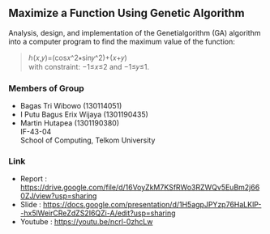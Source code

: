 ## Maximize a Function Using Genetic Algorithm
Analysis, design, and implementation of the Genetialgorithm (GA) algorithm into a computer program to find the maximum value of the function:
>ℎ(𝑥,𝑦)=(cos𝑥^2∗sin𝑦^2)+(𝑥+𝑦)  
>with constraint: −1≤𝑥≤2 and −1≤𝑦≤1. 
### Members of Group
* Bagas Tri Wibowo (130114051)
* I Putu Bagus Erix Wijaya (1301190435)
* Martin Hutapea (1301190380)  
IF-43-04  
School of Computing, Telkom University  
### Link
* Report    : https://drive.google.com/file/d/16VoyZkM7KSfRWo3RZWQv5EuBm2j660ZJ/view?usp=sharing
* Slide     : https://docs.google.com/presentation/d/1H5agpJPYzp76HaLKlP--hx5lWeirCReZdZS2I6QZi-A/edit?usp=sharing
* Youtube   : https://youtu.be/ncrl-0zhcLw

